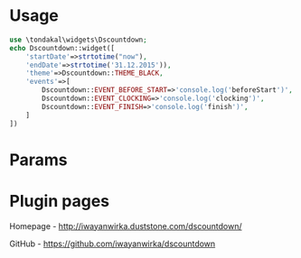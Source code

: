 Usage
================

```php
use \tondakal\widgets\Dscountdown;
echo Dscountdown::widget([
    'startDate'=>strtotime("now"),
    'endDate'=>strtotime('31.12.2015')),
    'theme'=>Dscountdown::THEME_BLACK,
    'events'=>[
        Dscountdown::EVENT_BEFORE_START=>'console.log('beforeStart')',
        Dscountdown::EVENT_CLOCKING=>'console.log('clocking')',
        Dscountdown::EVENT_FINISH=>'console.log('finish')',
    ]
])
```

Params
================

Plugin pages
================
Homepage - http://iwayanwirka.duststone.com/dscountdown/

GitHub - https://github.com/iwayanwirka/dscountdown